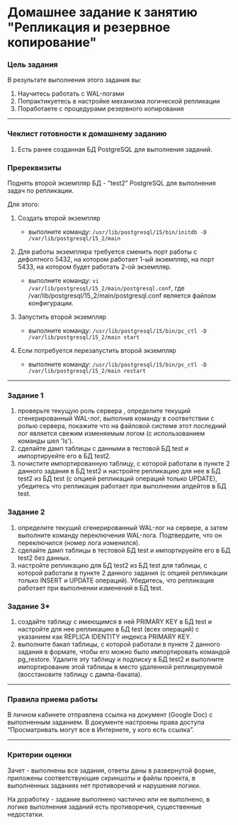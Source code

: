 # Домашнее задание к занятию "Репликация и резервное копирование"


### Цель задания

В результате выполнения этого задания вы:

1. Научитесь работать с WAL-логами
2. Попрактикуетесь в настройке механизма логической репликации
3. Поработаете с процедурами резервного копирования

------

### Чеклист готовности к домашнему заданию

1. Есть ранее созданная БД PostgreSQL для выполнения заданий.

### Пререквизиты

Поднять второй экземпляр БД - "test2" PostgreSQL для выполнения задач по репликации. 

Для этого:
1. Создать второй экземпляр
    - выполните команду:  ``/usr/lib/postgresql/15/bin/initdb -D /var/lib/postgresql/15_2/main``
2. Для работы экземпляра требуется сменить порт работы с дефолтного 5432, на котором работает 1-ый экземпляр, на порт 5433, на котором будет работать 2-ой экземпляр.
    - выполните команду: ``vi /var/lib/postgresql/15_2/main/postgresql.conf``, где /var/lib/postgresql/15_2/main/postgresql.conf является файлом конфигурации.
  
3. Запустить второй экземпляр
    - выполните команду:  ``/usr/lib/postgresql/15/bin/pc_ctl -D /var/lib/postgresql/15_2/main start``
4. Если потребуется перезапустить второй экземпляр
	  - выполните команду:  ``/usr/lib/postgresql/15/bin/pc_ctl -D /var/lib/postgresql/15_2/main restart``

---

### Задание 1

1. проверьте текущую роль сервера , определите текущий сгенерированный WAL-лог, выполнив команду в соответствии с ролью сервера, покажите что на файловой системе этот последний лог является свежим изменяемым логом (с использованием команды шел 'ls').
2. сделайте дамп таблицы с данными в тестовой БД test и импортируейте его в БД test2.
3. почистите импортированную таблицу, с которой работали в пункте 2 данного задания в БД test2 и настройте репликацию для нее в БД test2 из БД test (с опцией репликаций операций только UPDATE), убедитесь что репликация работает при выполнении апдейтов в БД test.

### Задание 2

1. определите текущий сгенерированный WAL-лог на сервере, а затем выполните команду переключения WAL-лога. Подтвердите, что он переключился (номер лога изменился).
2. сделайте дамп таблицы в тестовой БД test и импортируейте его в БД test2 без данных.
3. настройте репликацию для БД test2 из БД test для таблицы, с которой работали в пункте 2 данного задания (с опцией репликации только INSERT и UPDATE операций). Убедитесь, что репликация работает при выполнении изменений в БД test.

### Задание 3*

1. создайте таблицу с имеющимся в ней PRIMARY KEY в БД test и настройте для нее репликацию в БД test (всех операций) с указанием как REPLICA IDENTITY индекса PRIMARY KEY.
2. выполните бакап таблицы, с которой работали в пункте 2 данного задания в формате, чтобы его можно было импортировать командой pg_restore. Удалите эту таблицу и подписку в БД test2 и выполните импортирование этой таблицы в место удаленной реплицируемой (восстановите таблицу с дампа-бакапа).

------

### Правила приема работы

В личном кабинете отправлена ссылка на документ (Google Doc) с выполненным заданием. В документе настроены права доступа “Просматривать могут все в Интернете, у кого есть ссылка”.

------

### Критерии оценки

Зачет - выполнены все задания, ответы даны в развернутой форме, приложены соответствующие скриншоты и файлы проекта, в выполненных заданиях нет противоречий и нарушения логики.

На доработку - задание выполнено частично или не выполнено, в логике выполнения заданий есть противоречия, существенные недостатки.
